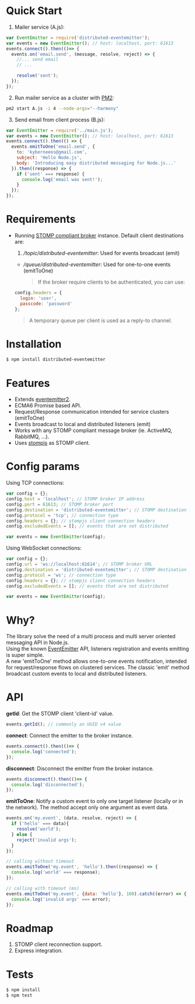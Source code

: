 # Quick Start
1. Mailer service (A.js):

  ```js
  var EventEmitter = require('distributed-eventemitter');
  var events = new EventEmitter(); // host: localhost, port: 61613
  events.connect().then(()=> {
    events.on('email.send', (message, resolve, reject) => {
      //... send email
      // ...

      resolve('sent');
    });
  });
  ```

2. Run mailer service as a cluster with [PM2](https://www.npmjs.com/package/pm2):

  ```bash
  pm2 start A.js -i 4 --node-args="--harmony"
  ```

3. Send email from client process (B.js):

  ```js
  var EventEmitter = require('../main.js');
  var events = new EventEmitter(); // host: localhost, port: 61613
  events.connect().then(() => {
    events.emitToOne('email.send', {
      to: 'kyberneees@gmail.com',
      subject: 'Hello Node.js',
      body: 'Introducing easy distributed messaging for Node.js...'
    }).then((response) => {
      if ('sent' === response) {
        console.log('email was sent!');
      }
    });
  });
  ```

# Requirements
- Running [STOMP compliant broker](http://activemq.apache.org/installation.html) instance. Default client destinations are:
  1. _/topic/distributed-eventemitter_: Used for events broadcast (emit)
  - _/queue/distributed-eventemitter_: Used for one-to-one events (emitToOne)

    > If the broker require clients to be authenticated, you can use:

  ```js
  config.headers = {
    login: 'user',
    passcode: 'password'
  };
  ```

  > A temporary queue per client is used as a reply-to channel.

# Installation

```bash
$ npm install distributed-eventemitter
```

# Features
- Extends [eventemitter2](https://www.npmjs.com/package/eventemitter2/).
- ECMA6 Promise based API.
- Request/Response communication intended for service clusters (emitToOne)  
- Events broadcast to local and distributed listeners (emit)
- Works with any STOMP compliant message broker (ie. ActiveMQ, RabbitMQ,  ...).
- Uses [stompjs](https://www.npmjs.com/package/stompjs/) as STOMP client.

# Config params
Using TCP connections:

```js
var config = {};
config.host = 'localhost'; // STOMP broker IP address
config.port = 61613; // STOMP broker port
config.destination = 'distributed-eventemitter'; // STOMP destination
config.protocol = 'tcp'; // connection type
config.headers = {}; // stompjs client connection headers
config.excludedEvents = []; // events that are not distributed

var events = new EventEmitter(config);
```

Using WebSocket connections:

```js
var config = {};
config.url = 'ws://localhost:61614'; // STOMP broker URL
config.destination = 'distributed-eventemitter'; // STOMP destination
config.protocol = 'ws'; // connection type
config.headers = {}; // stompjs client connection headers
config.excludedEvents = []; // events that are not distributed

var events = new EventEmitter(config);
```

# Why?
  The library solve the need of a multi process and multi server oriented messaging API in Node.js.<br>  Using the known [EventEmitter](https://nodejs.org/api/events.html/) API, listeners registration and events emitting is super simple.<br>  A new 'emitToOne' method allows one-to-one events notification, intended for request/response flows on clustered services. The classic 'emit' method broadcast custom events to local and distributed listeners.

# API
**getId**: Get the STOMP client 'client-id' value.

```js
events.getId(); // commonly an UUID v4 value
```

**connect**: Connect the emitter to the broker instance.

```js
events.connect().then(()=> {
  console.log('connected');
});
```

**disconnect**: Disconnect the emitter from the broker instance.

```js
events.disconnect().then(()=> {
  console.log('disconnected');
});
```

**emitToOne**: Notify a custom event to only one target listener (locally or in the network). The method accept only one argument as event data.

```js
events.on('my.event', (data, resolve, reject) => {
  if ('hello' === data){
    resolve('world');
  } else {
    reject('invalid args');
  }
});

// calling without timeout
events.emitToOne('my.event', 'hello').then((response) => {
  console.log('world' === response);
});

// calling with timeout (ms)
events.emitToOne('my.event', {data: 'hello'}, 100).catch((error) => {
  console.log('invalid args' === error);
});
```
# Roadmap

1. STOMP client reconnection support.
2. Express integration.

# Tests

```bash
$ npm install
$ npm test
```
